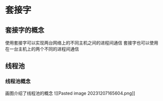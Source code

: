 # 套接字
## 套接字的概念

使用套接字可以实现两台网络上的不同主机之间的进程间通信
套接字也可以使用在一台主机上的两个不同的进程间通信

## 线程池
### 线程池概念
画图介绍了线程池的概念
![[Pasted image 20231207165604.png]]
